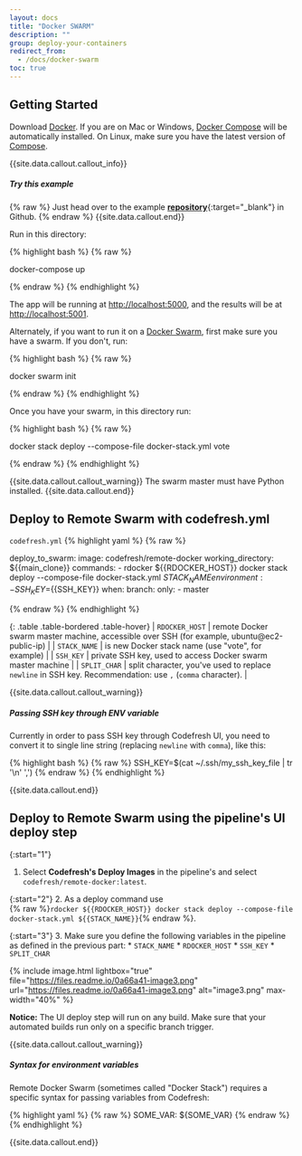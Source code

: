 ```yaml
---
layout: docs
title: "Docker SWARM"
description: ""
group: deploy-your-containers
redirect_from:
  - /docs/docker-swarm
toc: true
---
```


## Getting Started

Download [Docker](https://www.docker.com/products/overview). If you are on Mac or Windows, [Docker Compose](https://docs.docker.com/compose) will be automatically installed. On Linux, make sure you have the latest version of [Compose](https://docs.docker.com/compose/install/).

{{site.data.callout.callout_info}}
##### Try this example

{% raw %}
Just head over to the example [__repository__](https://github.com/codefreshdemo/example-voting-app){:target="_blank"} in Github.
{% endraw %}
{{site.data.callout.end}}


Run in this directory:

{% highlight bash %}
{% raw %}

docker-compose up

{% endraw %}
{% endhighlight %}

The app will be running at [http://localhost:5000](http://localhost:5000), and the results will be at [http://localhost:5001](http://localhost:5001).

Alternately, if you want to run it on a [Docker Swarm](https://docs.docker.com/engine/swarm/), first make sure you have a swarm. If you don't, run:

{% highlight bash %}
{% raw %}

docker swarm init

{% endraw %}
{% endhighlight %}

Once you have your swarm, in this directory run:

{% highlight bash %}
{% raw %}

docker stack deploy --compose-file docker-stack.yml vote

{% endraw %}
{% endhighlight %}

{{site.data.callout.callout_warning}}
The swarm master must have Python installed.
{{site.data.callout.end}}

## Deploy to Remote Swarm with codefresh.yml

  `codefresh.yml`
{% highlight yaml %}
{% raw %}

deploy_to_swarm:
    image: codefresh/remote-docker
    working_directory: ${{main_clone}}
    commands:
      - rdocker ${{RDOCKER_HOST}} docker stack deploy --compose-file docker-stack.yml ${{STACK_NAME}}
    environment:
      - SSH_KEY=${{SSH_KEY}}
    when:
      branch:
        only:
          - master

{% endraw %}
{% endhighlight %}

{: .table .table-bordered .table-hover}
| `RDOCKER_HOST`       | remote Docker swarm master machine, accessible over SSH (for example, ubuntu@ec2-public-ip)                    |
| `STACK_NAME`         | is new Docker stack name (use \"vote\", for example)                                                           |
| `SSH_KEY`            | private SSH key, used to access Docker swarm master machine                                                    |
| `SPLIT_CHAR`         | split character, you've used to replace `newline` in SSH key. Recommendation: use `,` (`comma` character).     |


{{site.data.callout.callout_warning}}
##### Passing SSH key through ENV variable

Currently in order to pass SSH key through Codefresh UI, you need to convert it to single line string (replacing `newline` with `comma`), like this:

{% highlight bash %}
{% raw %}
SSH_KEY=$(cat ~/.ssh/my_ssh_key_file | tr '\n' ',')
{% endraw %}
{% endhighlight %}

{{site.data.callout.end}}

## Deploy to Remote Swarm using the pipeline's UI deploy step

{:start="1"}
1. Select **Codefresh's Deploy Images** in the pipeline's and select `codefresh/remote-docker:latest`.

{:start="2"}
2. As a deploy command use <br>
   {% raw %}`rdocker ${{RDOCKER_HOST}} docker stack deploy --compose-file docker-stack.yml ${{STACK_NAME}}`{% endraw %}.

{:start="3"}
3.  Make sure you define the following variables in the pipeline as defined in the previous part:
     * `STACK_NAME`
     * `RDOCKER_HOST` 
     * `SSH_KEY`
     * `SPLIT_CHAR`

{% include 
image.html 
lightbox="true" 
file="https://files.readme.io/0a66a41-image3.png" 
url="https://files.readme.io/0a66a41-image3.png"
alt="image3.png" 
max-width="40%"
%}
     

**Notice:** The UI deploy step will run on any build. Make sure that your automated builds run only on a specific branch trigger.

{{site.data.callout.callout_warning}}
##### Syntax for environment variables

Remote Docker Swarm (sometimes called \"Docker Stack\") requires a specific syntax for passing variables from Codefresh:

{% highlight yaml %}
{% raw %}
SOME_VAR: ${SOME_VAR}
{% endraw %}
{% endhighlight %}

{{site.data.callout.end}}
